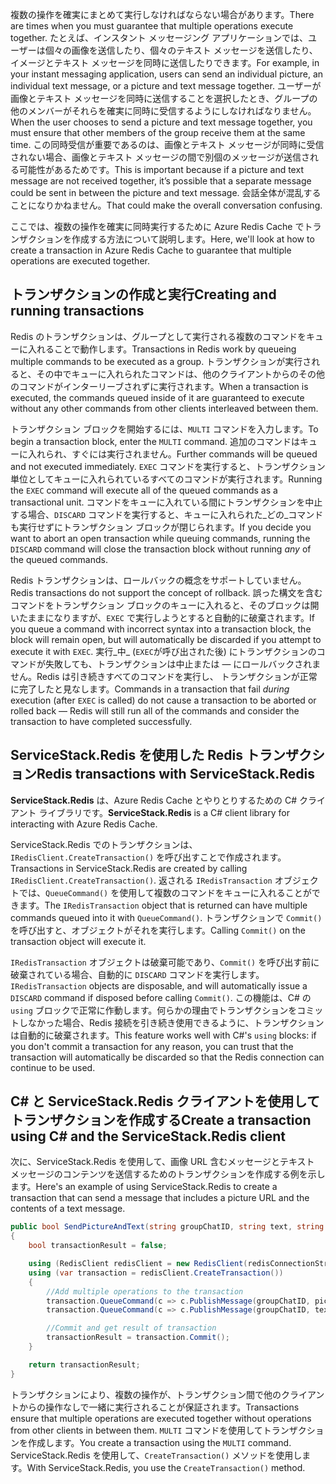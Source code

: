 <span data-ttu-id="3771e-101">複数の操作を確実にまとめて実行しなければならない場合があります。</span><span class="sxs-lookup"><span data-stu-id="3771e-101">There are times when you must guarantee that multiple operations execute together.</span></span> <span data-ttu-id="3771e-102">たとえば、インスタント メッセージング アプリケーションでは、ユーザーは個々の画像を送信したり、個々のテキスト メッセージを送信したり、イメージとテキスト メッセージを同時に送信したりできます。</span><span class="sxs-lookup"><span data-stu-id="3771e-102">For example, in your instant messaging application, users can send an individual picture, an individual text message, or a picture and text message together.</span></span> <span data-ttu-id="3771e-103">ユーザーが画像とテキスト メッセージを同時に送信することを選択したとき、グループの他のメンバーがそれらを確実に同時に受信するようにしなければなりません。</span><span class="sxs-lookup"><span data-stu-id="3771e-103">When the user chooses to send a picture and text message together, you must ensure that other members of the group receive them at the same time.</span></span> <span data-ttu-id="3771e-104">この同時受信が重要であるのは、画像とテキスト メッセージが同時に受信されない場合、画像とテキスト メッセージの間で別個のメッセージが送信される可能性があるためです。</span><span class="sxs-lookup"><span data-stu-id="3771e-104">This is important because if a picture and text message are not received together, it’s possible that a separate message could be sent in between the picture and text message.</span></span> <span data-ttu-id="3771e-105">会話全体が混乱することになりかねません。</span><span class="sxs-lookup"><span data-stu-id="3771e-105">That could make the overall conversation confusing.</span></span>

<span data-ttu-id="3771e-106">ここでは、複数の操作を確実に同時実行するために Azure Redis Cache でトランザクションを作成する方法について説明します。</span><span class="sxs-lookup"><span data-stu-id="3771e-106">Here, we'll look at how to create a transaction in Azure Redis Cache to guarantee that multiple operations are executed together.</span></span>

## <a name="creating-and-running-transactions"></a><span data-ttu-id="3771e-107">トランザクションの作成と実行</span><span class="sxs-lookup"><span data-stu-id="3771e-107">Creating and running transactions</span></span>

<span data-ttu-id="3771e-108">Redis のトランザクションは、グループとして実行される複数のコマンドをキューに入れることで動作します。</span><span class="sxs-lookup"><span data-stu-id="3771e-108">Transactions in Redis work by queueing multiple commands to be executed as a group.</span></span> <span data-ttu-id="3771e-109">トランザクションが実行されると、その中でキューに入れられたコマンドは、他のクライアントからのその他のコマンドがインターリーブされずに実行されます。</span><span class="sxs-lookup"><span data-stu-id="3771e-109">When a transaction is executed, the commands queued inside of it are guaranteed to execute without any other commands from other clients interleaved between them.</span></span>

<span data-ttu-id="3771e-110">トランザクション ブロックを開始するには、`MULTI` コマンドを入力します。</span><span class="sxs-lookup"><span data-stu-id="3771e-110">To begin a transaction block, enter the `MULTI` command.</span></span> <span data-ttu-id="3771e-111">追加のコマンドはキューに入れられ、すぐには実行されません。</span><span class="sxs-lookup"><span data-stu-id="3771e-111">Further commands will be queued and not executed immediately.</span></span> <span data-ttu-id="3771e-112">`EXEC` コマンドを実行すると、トランザクション単位としてキューに入れられているすべてのコマンドが実行されます。</span><span class="sxs-lookup"><span data-stu-id="3771e-112">Running the `EXEC` command will execute all of the queued commands as a transactional unit.</span></span> <span data-ttu-id="3771e-113">コマンドをキューに入れている間にトランザクションを中止する場合、`DISCARD` コマンドを実行すると、キューに入れられた_どの_コマンドも実行せずにトランザクション ブロックが閉じられます。</span><span class="sxs-lookup"><span data-stu-id="3771e-113">If you decide you want to abort an open transaction while queuing commands, running the `DISCARD` command will close the transaction block without running _any_ of the queued commands.</span></span>

<span data-ttu-id="3771e-114">Redis トランザクションは、ロールバックの概念をサポートしていません。</span><span class="sxs-lookup"><span data-stu-id="3771e-114">Redis transactions do not support the concept of rollback.</span></span> <span data-ttu-id="3771e-115">誤った構文を含むコマンドをトランザクション ブロックのキューに入れると、そのブロックは開いたままになりますが、`EXEC` で実行しようとすると自動的に破棄されます。</span><span class="sxs-lookup"><span data-stu-id="3771e-115">If you queue a command with incorrect syntax into a transaction block, the block will remain open, but will automatically be discarded if you attempt to execute it with `EXEC`.</span></span> <span data-ttu-id="3771e-116">実行_中_ (`EXEC`が呼び出された後) にトランザクションのコマンドが失敗しても、トランザクションは中止または &mdash; にロールバックされません。Redis は引き続きすべてのコマンドを実行し、 トランザクションが正常に完了したと見なします。</span><span class="sxs-lookup"><span data-stu-id="3771e-116">Commands in a transaction that fail _during_ execution (after `EXEC` is called) do not cause a transaction to be aborted or rolled back &mdash; Redis will still run all of the commands and consider the transaction to have completed successfully.</span></span>

## <a name="redis-transactions-with-servicestackredis"></a><span data-ttu-id="3771e-117">ServiceStack.Redis を使用した Redis トランザクション</span><span class="sxs-lookup"><span data-stu-id="3771e-117">Redis transactions with ServiceStack.Redis</span></span>

<span data-ttu-id="3771e-118">**ServiceStack.Redis** は、Azure Redis Cache とやりとりするための C# クライアント ライブラリです。</span><span class="sxs-lookup"><span data-stu-id="3771e-118">**ServiceStack.Redis** is a C# client library for interacting with Azure Redis Cache.</span></span>

<span data-ttu-id="3771e-119">ServiceStack.Redis でのトランザクションは、`IRedisClient.CreateTransaction()` を呼び出すことで作成されます。</span><span class="sxs-lookup"><span data-stu-id="3771e-119">Transactions in ServiceStack.Redis are created by calling `IRedisClient.CreateTransaction()`.</span></span> <span data-ttu-id="3771e-120">返される `IRedisTransaction` オブジェクトでは、`QueueCommand()` を使用して複数のコマンドをキューに入れることができます。</span><span class="sxs-lookup"><span data-stu-id="3771e-120">The `IRedisTransaction` object that is returned can have multiple commands queued into it with `QueueCommand()`.</span></span> <span data-ttu-id="3771e-121">トランザクションで `Commit()` を呼び出すと、オブジェクトがそれを実行します。</span><span class="sxs-lookup"><span data-stu-id="3771e-121">Calling `Commit()` on the transaction object will execute it.</span></span>

<span data-ttu-id="3771e-122">`IRedisTransaction` オブジェクトは破棄可能であり、`Commit()` を呼び出す前に破棄されている場合、自動的に `DISCARD` コマンドを実行します。</span><span class="sxs-lookup"><span data-stu-id="3771e-122">`IRedisTransaction` objects are disposable, and will automatically issue a `DISCARD` command if disposed before calling `Commit()`.</span></span> <span data-ttu-id="3771e-123">この機能は、C# の `using` ブロックで正常に作動します。何らかの理由でトランザクションをコミットしなかった場合、Redis 接続を引き続き使用できるように、トランザクションは自動的に破棄されます。</span><span class="sxs-lookup"><span data-stu-id="3771e-123">This feature works well with C#'s `using` blocks: if you don't commit a transaction for any reason, you can trust that the transaction will automatically be discarded so that the Redis connection can continue to be used.</span></span>

## <a name="create-a-transaction-using-c-and-the-servicestackredis-client"></a><span data-ttu-id="3771e-124">C# と ServiceStack.Redis クライアントを使用してトランザクションを作成する</span><span class="sxs-lookup"><span data-stu-id="3771e-124">Create a transaction using C# and the ServiceStack.Redis client</span></span>

<span data-ttu-id="3771e-125">次に、ServiceStack.Redis を使用して、画像 URL 含むメッセージとテキスト メッセージのコンテンツを送信するためのトランザクションを作成する例を示します。</span><span class="sxs-lookup"><span data-stu-id="3771e-125">Here's an example of using ServiceStack.Redis to create a transaction that can send a message that includes a picture URL and the contents of a text message.</span></span>

```csharp
public bool SendPictureAndText(string groupChatID, string text, string pictureURL)
{
    bool transactionResult = false;

    using (RedisClient redisClient = new RedisClient(redisConnectionString))
    using (var transaction = redisClient.CreateTransaction())
    {
        //Add multiple operations to the transaction
        transaction.QueueCommand(c => c.PublishMessage(groupChatID, pictureURL));
        transaction.QueueCommand(c => c.PublishMessage(groupChatID, text));

        //Commit and get result of transaction
        transactionResult = transaction.Commit();
    }

    return transactionResult;
}
```

<span data-ttu-id="3771e-126">トランザクションにより、複数の操作が、トランザクション間で他のクライアントからの操作なしで一緒に実行されることが保証されます。</span><span class="sxs-lookup"><span data-stu-id="3771e-126">Transactions ensure that multiple operations are executed together without operations from other clients in between them.</span></span> <span data-ttu-id="3771e-127">`MULTI` コマンドを使用してトランザクションを作成します。</span><span class="sxs-lookup"><span data-stu-id="3771e-127">You create a transaction using the `MULTI` command.</span></span> <span data-ttu-id="3771e-128">ServiceStack.Redis を使用して、`CreateTransaction()` メソッドを使用します。</span><span class="sxs-lookup"><span data-stu-id="3771e-128">With ServiceStack.Redis, you use the `CreateTransaction()` method.</span></span>